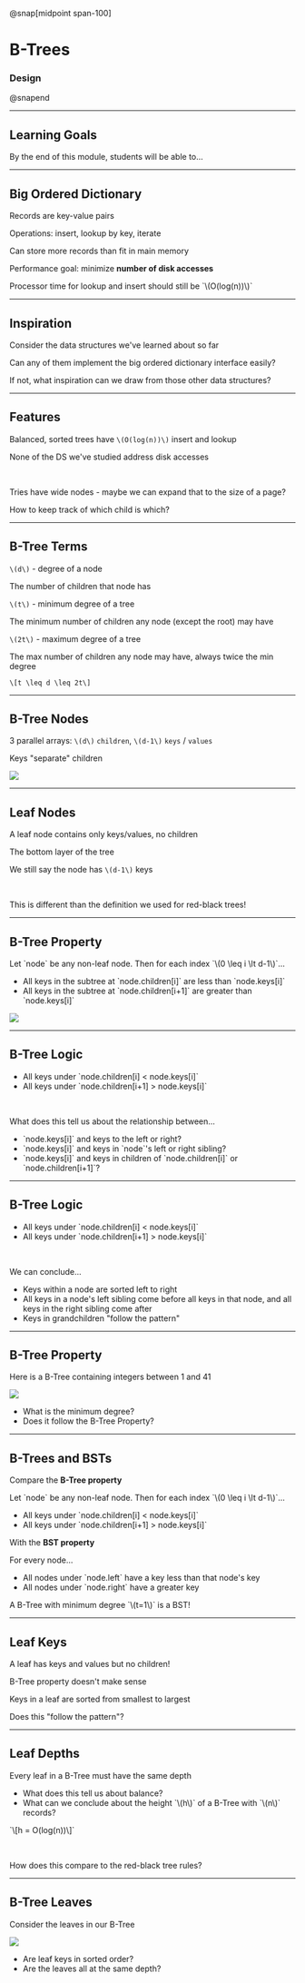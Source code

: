 @snap[midpoint span-100]

# B-Trees

### Design

@snapend

---

## Learning Goals

By the end of this module, students will be able to...

---

## Big Ordered Dictionary

Records are key-value pairs

Operations: insert, lookup by key, iterate

Can store more records than fit in main memory

Performance goal: minimize **number of disk accesses**

<p class="small">Processor time for lookup and insert should still be `\(O(log(n))\)`</p>

---

## Inspiration

Consider the data structures we've learned about so far

Can any of them implement the big ordered dictionary interface easily?

If not, what inspiration can we draw from those other data structures?

---

## Features

Balanced, sorted trees have `\(O(log(n))\)` insert and lookup

None of the DS we've studied address disk accesses

<br>

<div class="fragment">
<p>Tries have wide nodes - maybe we can expand that to the size of a page?</p>

<p class="small">How to keep track of which child is which?</p>
</div>

---

## B-Tree Terms

`\(d\)` - degree of a node

<p class="small">The number of children that node has</p>

`\(t\)` - minimum degree of a tree

<p class="small">The minimum number of children any node (except the root) may have</p>

`\(2t\)` - maximum degree of a tree

<p class="small">The max number of children any node may have, always twice the min degree</p>

`\[t \leq d \leq 2t\]`

---

## B-Tree Nodes

3 parallel arrays: `\(d\)` `children`, `\(d-1\)` `keys` / `values`

Keys "separate" children

![](b-trees/images/btree-node.png)

---

## Leaf Nodes

A leaf node contains only keys/values, no children

<p class="small">The bottom layer of the tree</p>

We still say the node has `\(d-1\)` keys

<br>

This is different than the definition we used for red-black trees!

---

## B-Tree Property

<p class="small">Let `node` be any non-leaf node. Then for each index `\(0 \leq i \lt d-1\)`...</p>

<ul class="small">
<li>All keys in the subtree at `node.children[i]` are less than `node.keys[i]`</li>
<li>All keys in the subtree at `node.children[i+1]` are greater than `node.keys[i]`</li>
</ul>

![](b-trees/images/btree-node.png)

---

## B-Tree Logic

<ul class="small">
<li>All keys under `node.children[i] < node.keys[i]`</li>
<li>All keys under `node.children[i+1] > node.keys[i]`</li>
</ul>

<br>

What does this tell us about the relationship between...

<ul class="small">
<li>`node.keys[i]` and keys to the left or right?</li>
<li>`node.keys[i]` and keys in `node`'s left or right sibling?</li>
<li>`node.keys[i]` and keys in children of `node.children[i]` or `node.children[i+1]`?</li>
</ul>

---

## B-Tree Logic

<ul class="small">
<li>All keys under `node.children[i] < node.keys[i]`</li>
<li>All keys under `node.children[i+1] > node.keys[i]`</li>
</ul>

<br>

We can conclude...

<ul class="small">
<li>Keys within a node are sorted left to right</li>
<li>All keys in a node's left sibling come before all keys in that node, and all keys in the right sibling come after</li>
<li>Keys in grandchildren "follow the pattern"</li>
</ul>

---

## B-Tree Property

Here is a B-Tree containing integers between 1 and 41

![](b-trees/images/btree-full.png)

<!-- https://www.codeproject.com/Articles/1158559/B-Tree-Another-Implementation-By-Java -->

- What is the minimum degree?
- Does it follow the B-Tree Property?

---

## B-Trees and BSTs

Compare the **B-Tree property**

<p class="small">Let `node` be any non-leaf node. Then for each index `\(0 \leq i \lt d-1\)`...</p>

<ul class="small">
<li>All keys under `node.children[i] < node.keys[i]`</li>
<li>All keys under `node.children[i+1] > node.keys[i]`</li>
</ul>

With the **BST property**

<p class="small">For every node...
<ul class="small">
<li>All nodes under `node.left` have a key less than that node's key</li>
<li>All nodes under `node.right` have a greater key</li>
</ul>

<p class="fragment">A B-Tree with minimum degree `\(t=1\)` is a BST!</p>

---

## Leaf Keys

A leaf has keys and values but no children!

<p class="small">B-Tree property doesn't make sense</p>

Keys in a leaf are sorted from smallest to largest

<p class="small">Does this "follow the pattern"?</p>

---

## Leaf Depths

Every leaf in a B-Tree must have the same depth

<ul class="small">
<li>What does this tell us about balance?</li>
<li>What can we conclude about the height `\(h\)` of a B-Tree with `\(n\)` records?</li>
</ul>

<p class="fragment">`\[h = O(log(n))\]`</p>

<br>
<p class="fragment">How does this compare to the red-black tree rules?</p>

---

## B-Tree Leaves

Consider the leaves in our B-Tree

![](b-trees/images/btree-full.png)

<!-- https://www.codeproject.com/Articles/1158559/B-Tree-Another-Implementation-By-Java -->

- Are leaf keys in sorted order?
- Are the leaves all at the same depth?


